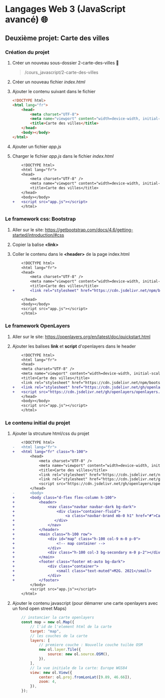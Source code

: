 # **Langages Web 3 (JavaScript avancé)** 🌐

## **Deuxième projet:** Carte des villes

### **Création du projet**

1. Créer un nouveau sous-dossier 2-carte-des-villes 📁

    > /cours_javascript/2-carte-des-villes

2. Créer un nouveau fichier *index.html*
3. Ajouter le contenu suivant dans le fichier

    ``` html
    <!DOCTYPE html>
    <html lang="fr">
        <head>
            <meta charset="UTF-8">
            <meta name="viewport" content="width=device-width, initial-scale=1.0">
            <title>Carte des villes</title>
        </head>
        <body></body>
    </html>
    ```

4. Ajouter un fichier *app.js*

5. Charger le fichier *app.js* dans le fichier *index.html*

    ```diff
        <!DOCTYPE html>
        <html lang="fr">
        <head>
            <meta charset="UTF-8" />
            <meta name="viewport" content="width=device-width, initial-scale=1.0" />
            <title>Carte des villes</title>
        </head>
        <body></body>
    +   <script src="app.js"></script>
        </html>
    ```

### **Le framework css: Bootstrap**

1. Aller sur le site: <https://getbootstrap.com/docs/4.6/getting-started/introduction/#css>

2. Copier la balise **\<link>**

3. Coller le contenu dans le **\<header>** de la page index.html

    ```diff
        <!DOCTYPE html>
        <html lang="fr">
        <head>
            <meta charset="UTF-8" />
            <meta name="viewport" content="width=device-width, initial-scale=1.0" />
            <title>Carte des villes</title>
    +       <link rel="stylesheet" href="https://cdn.jsdelivr.net/npm/bootstrap@4.6.0/dist/css/bootstrap.min.css" integrity="sha384-B0vP5xmATw1+K9KRQjQERJvTumQW0nPEzvF6L/Z6nronJ3oUOFUFpCjEUQouq2+l" crossorigin="anonymous">

        </head>
        <body></body>
        <script src="app.js"></script>
        </html>
    ```

### **Le framework OpenLayers**

1. Aller sur le site: <https://openlayers.org/en/latest/doc/quickstart.html>

2. Ajouter les balises **link** et **script** d'openlayers dans le header

    ```diff
        <!DOCTYPE html>
        <html lang="fr">
        <head>
        <meta charset="UTF-8" />
        <meta name="viewport" content="width=device-width, initial-scale=1.0" />
        <title>Carte des villes</title>
        <link rel="stylesheet" href="https://cdn.jsdelivr.net/npm/bootstrap@4.6.0/dist/css/bootstrap.min.css" integrity="sha384-B0vP5xmATw1+K9KRQjQERJvTumQW0nPEzvF6L/Z6nronJ3oUOFUFpCjEUQouq2+l" crossorigin="anonymous">
    +   <link rel="stylesheet" href="https://cdn.jsdelivr.net/gh/openlayers/openlayers.github.io@master/en/v6.5.0/css/ol.css" type="text/css"/>
    +   <script src="https://cdn.jsdelivr.net/gh/openlayers/openlayers.github.io@master/en/v6.5.0/build/ol.js"></script>
        </head>
        <body></body>
        <script src="app.js"></script>
        </html>
    ```

### **Le contenu initial du projet**

1. Ajouter la strcuture html/css du projet

    ```diff
        <!DOCTYPE html>
    -   <html lang="fr">
    +   <html lang="fr" class="h-100">
            <head>
                <meta charset="UTF-8" />
                <meta name="viewport" content="width=device-width, initial-scale=1.0" />
                <title>Carte des villes</title>
                <link rel="stylesheet" href="https://cdn.jsdelivr.net/npm/bootstrap@4.6.0/dist/css/bootstrap.min.css" integrity="sha384-B0vP5xmATw1+K9KRQjQERJvTumQW0nPEzvF6L/Z6nronJ3oUOFUFpCjEUQouq2+l" crossorigin="anonymous"/>
                <link rel="stylesheet" href="https://cdn.jsdelivr.net/gh/openlayers/openlayers.github.io@master/en/v6.5.0/css/ol.css" type="text/css"/>
                <script src="https://cdn.jsdelivr.net/gh/openlayers/openlayers.github.io@master/en/v6.5.0/build/ol.js"></script>
            </head>
    -       <body>
    +       <body class="d-flex flex-column h-100">
    +           <header>
    +               <nav class="navbar navbar-dark bg-dark">
    +                   <div class="container-fluid">
    +                       <a class="navbar-brand mb-0 h1" href="#">Carte des villes</a>
    +                  </div>
    +               </nav>
    +           </header>
    +           <main class="h-100 row">
    +               <div id="map" class="h-100 col-9 m-0 p-0">
    +                   <!-- map container -->
    +               </div>
    +               <div class="h-100 col-3 bg-secondary m-0 p-2"></div>
    +           </main>
    +           <footer class="footer mt-auto bg-dark">
    +               <div class="container">
    +                   <small class="text-muted">M2G. 2021</small>
    +               </div>
    +           </footer>
            </body>
            <script src="app.js"></script>
        </html>
    ```

2. Ajouter le contenu javascript (pour démarrer une carte openlayers avec un fond open street Maps)

    ```javascript
        // instancier la carte openlayers
        const map = new ol.Map({
            // l'id de l'element html de la carte
            target: "map",
            // les couches de la carte
            layers: [
                // premiere couche : Nouvelle couche tuilée OSM
                new ol.layer.Tile({
                    source: new ol.source.OSM(),
                }),
            ],
            // la vue initiale de la carte: Europe WGS84
            view: new ol.View({
                center: ol.proj.fromLonLat([9.89, 46.66]),
                zoom: 4,
            }),
        });
    ```
